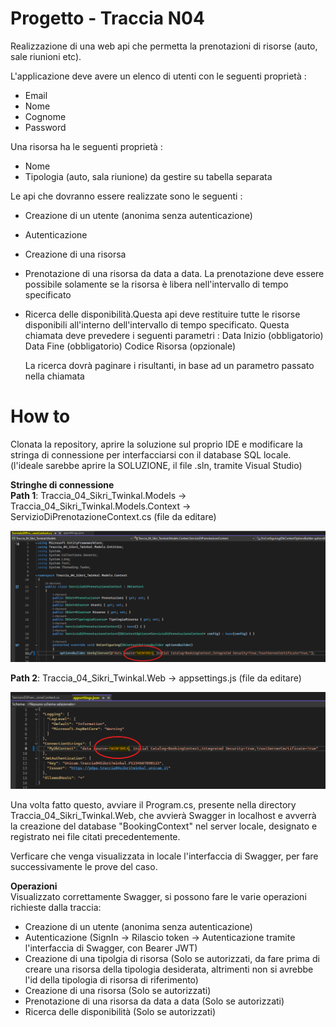 # Progetto -  Traccia N04 

Realizzazione di una web api che permetta la prenotazioni di risorse (auto, sale riunioni etc).

L'applicazione deve avere un elenco di utenti con le seguenti proprietà :
- Email
- Nome 
- Cognome
- Password

Una risorsa ha le seguenti proprietà :
- Nome
- Tipologia (auto, sala riunione) da gestire su tabella separata


Le api che dovranno essere realizzate sono le seguenti :
 - Creazione di un utente (anonima senza autenticazione)
 - Autenticazione
 - Creazione di una risorsa
 - Prenotazione di una risorsa da data a data. La prenotazione deve essere possibile solamente se la risorsa è libera nell'intervallo di tempo specificato

 - Ricerca delle disponibilità.Questa api deve restituire tutte le risorse disponibili all'interno dell'intervallo di tempo specificato.
   Questa chiamata deve prevedere i seguenti parametri :
   Data Inizio (obbligatorio)
   Data Fine (obbligatorio)
   Codice Risorsa (opzionale)
   
   La ricerca dovrà paginare i risultanti, in base ad un parametro passato nella chiamata

# How to
 Clonata la repository, aprire la soluzione sul proprio IDE e modificare la stringa di connessione per interfacciarsi con il database SQL locale. (l'ideale sarebbe aprire la SOLUZIONE, il file .sln, tramite Visual Studio)

 **Stringhe di connessione**                                        
 **Path 1**: Traccia_04_Sikri_Twinkal.Models -> Traccia_04_Sikri_Twinkal.Models.Context -> ServizioDiPrenotazioneContext.cs (file da editare)
  
  ![](Immagini/p1.png)
  
  **Path 2**: Traccia_04_Sikri_Twinkal.Web -> appsettings.js (file da editare)
  
  ![](Immagini/p2.png)

 Una volta fatto questo, avviare il Program.cs, presente nella directory Traccia_04_Sikri_Twinkal.Web, che avvierà Swagger in localhost e avverrà la creazione del database "BookingContext" nel server locale, designato e registrato nei file citati precedentemente. 
 
 Verficare che venga visualizzata in locale l'interfaccia di Swagger, per fare successivamente le prove del caso.

 **Operazioni**                                                                
  Visualizzato correttamente Swagger, si possono fare le varie operazioni richieste dalla traccia:
  - Creazione di un utente (anonima senza autenticazione)
  - Autenticazione (SignIn -> Rilascio token -> Autenticazione tramite l'interfaccia di Swagger, con Bearer JWT)
  - Creazione di una tipolgia di risorsa (Solo se autorizzati, da fare prima di creare una risorsa della tipologia desiderata, altrimenti non si avrebbe l'id della tipologia di risorsa di riferimento)
  - Creazione di una risorsa (Solo se autorizzati)
  - Prenotazione di una risorsa da data a data (Solo se autorizzati)
  - Ricerca delle disponibilità (Solo se autorizzati)




 
